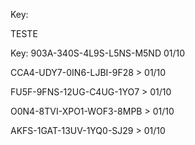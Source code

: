 Key: <article class="markdown-body entry-content container-lg" itemprop="text"><p dir="auto">TESTE</p>
<p dir="auto">Key: 903A-340S-4L9S-L5NS-M5ND 01/10</p>
<p dir="auto">CCA4-UDY7-0IN6-LJBI-9F28 &gt;  01/10</p>
<p dir="auto">FU5F-9FNS-12UG-C4UG-1YO7 &gt;  01/10</p>

O0N4-8TVI-XPO1-WOF3-8MPB &gt;  01/10
</article>
AKFS-1GAT-13UV-1YQ0-SJ29 >  01/10
